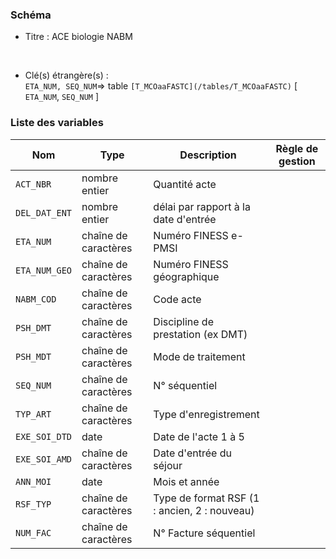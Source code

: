 ### Schéma


- Titre : ACE biologie NABM
<br />



- Clé(s) étrangère(s) : <br />
`ETA_NUM, SEQ_NUM`=> table `[T_MCOaaFASTC](/tables/T_MCOaaFASTC)` [ `ETA_NUM`, `SEQ_NUM` ]<br />

 
### Liste des variables

Nom | Type | Description | Règle de gestion
-|-|-|-
`ACT_NBR`| nombre entier |Quantité acte||
`DEL_DAT_ENT`| nombre entier |délai par rapport à la date d'entrée||
`ETA_NUM`| chaîne de caractères |Numéro FINESS e-PMSI||
`ETA_NUM_GEO`| chaîne de caractères |Numéro FINESS géographique||
`NABM_COD`| chaîne de caractères |Code acte||
`PSH_DMT`| chaîne de caractères |Discipline de prestation (ex DMT)||
`PSH_MDT`| chaîne de caractères |Mode de traitement||
`SEQ_NUM`| chaîne de caractères |N° séquentiel||
`TYP_ART`| chaîne de caractères |Type d'enregistrement||
`EXE_SOI_DTD`| date |Date de l'acte 1 à 5||
`EXE_SOI_AMD`| chaîne de caractères |Date d'entrée du séjour||
`ANN_MOI`| date |Mois et année||
`RSF_TYP`| chaîne de caractères |Type de format RSF (1 : ancien, 2 : nouveau)||
`NUM_FAC`| chaîne de caractères |N° Facture séquentiel||